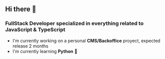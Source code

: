 ## Hi there 👋

<!--
**dapabe/dapabe** is a ✨ _special_ ✨ repository because its `README.md` (this file) appears on your GitHub profile.

Here are some ideas to get you started:

- 🔭 I’m currently working on ...
- 🌱 I’m currently learning ...
- 👯 I’m looking to collaborate on ...
- 🤔 I’m looking for help with ...
- 💬 Ask me about ...
- 📫 How to reach me: ...
- 😄 Pronouns: ...
- ⚡ Fun fact: ...
-->

###  FullStack Developer specialized in everything related to JavaScript & TypeScript

-  I'm currently working on a personal **CMS/Backoffice** proyect, expected release 2 months
-  I'm currently learning **Python** 🐍
